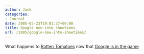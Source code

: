 ```yaml
---
author: Jack
categories:
- Journal
date: 2005-02-23T19:01:37+00:00
title: Google now into showtimes
url: /2005/google-now-into-showtimes/
---
```


What happens to [Rotten Tomatoes][1] now that [Google is in the game][2]

 [1]: http://www.rottentomatoes.com
 [2]: http://www.google.com/search?hl=en&q=movies